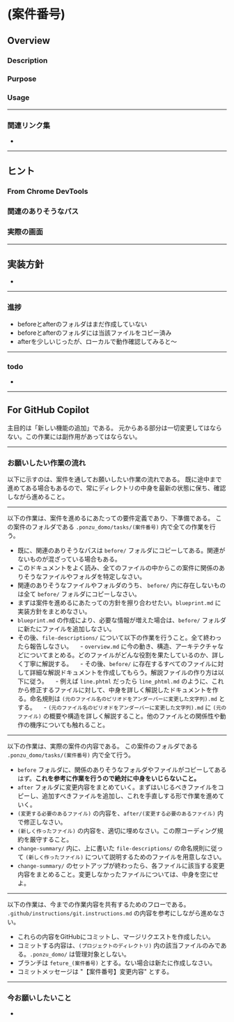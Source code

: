 # (案件番号)

## Overview

### Description

### Purpose

### Usage

---

### 関連リンク集

-

---

## ヒント

### From Chrome DevTools

### 関連のありそうなパス

### 実際の画面

---

## 実装方針

-

---

### 進捗

- beforeとafterのフォルダはまだ作成していない
- beforeとafterのフォルダには当該ファイルをコピー済み
- afterを少しいじったが、ローカルで動作確認してみると～


---

### todo

-

---

## For GitHub Copilot

主目的は「新しい機能の追加」である。
元からある部分は一切変更してはならない。この作業には副作用があってはならない。

---

### お願いしたい作業の流れ

以下に示すのは、案件を通してお願いしたい作業の流れである。
既に途中まで進めてある場合もあるので、常にディレクトリの中身を最新の状態に保ち、確認しながら進めること。

---

以下の作業は、案件を進めるにあたっての要件定義であり、下準備である。
この案件のフォルダである `.ponzu_domo/tasks/(案件番号)` 内で全ての作業を行う。

- 既に、関連のありそうなパスは `before/` フォルダにコピーしてある。関連がないものが混ざっている場合もある。
- このドキュメントをよく読み、全てのファイルの中からこの案件に関係のありそうなファイルやフォルダを特定しなさい。
- 関連のありそうなファイルやフォルダのうち、 `before/` 内に存在しないものは全て `before/` フォルダにコピーしなさい。
- まずは案件を進めるにあたっての方針を擦り合わせたい。`blueprint.md` に実装方針をまとめなさい。
- `blueprint.md` の作成により、必要な情報が増えた場合は、`before/` フォルダに新たにファイルを追加しなさい。
- その後、`file-descriptions/` について以下の作業を行うこと。全て終わったら報告しなさい。
　- `overview.md` に今の動き、構造、アーキテクチャなどについてまとめる。どのファイルがどんな役割を果たしているのか、詳しく丁寧に解説する。
　- その後、`before/` に存在するすべてのファイルに対して詳細な解説ドキュメントを作成してもらう。解説ファイルの作り方は以下に従う。
　- 例えば `line.phtml` だったら `line_phtml.md` のように、これから修正するファイルに対して、中身を詳しく解説したドキュメントを作る。命名規則は `(元のファイル名のピリオドをアンダーバーに変更した文字列).md` とする。
　- `(元のファイル名のピリオドをアンダーバーに変更した文字列).md` に `(元のファイル)` の概要や構造を詳しく解説すること。他のファイルとの関係性や動作の機序についても触れること。

---

以下の作業は、実際の案件の内容である。
この案件のフォルダである `.ponzu_domo/tasks/(案件番号)` 内で全て行う。

- `before` フォルダに、関係のありそうなフォルダやファイルがコピーしてあるはず。**これを参考に作業を行うので絶対に中身をいじらないこと。**
- `after` フォルダに変更内容をまとめていく。まずはいじるべきファイルをコピーし、追加すべきファイルを追加し、これを手直しする形で作業を進めていく。
- `(変更する必要のあるファイル)` の内容を、`after/(変更する必要のあるファイル)` 内で修正しなさい。
- `(新しく作ったファイル)` の内容を、適切に埋めなさい。この際コーディング規約を厳守すること。
- `change-summary/` 内に、上に書いた `file-descriptions/` の命名規則に従って `(新しく作ったファイル)` について説明するためのファイルを用意しなさい。
- `change-summary/` のセットアップが終わったら、各ファイルに該当する変更内容をまとめること。変更しなかったファイルについては、中身を空にせよ。

---

以下の作業は、今までの作業内容を共有するためのフローである。
`.github/instructions/git.instructions.md` の内容を参考にしながら進めなさい。

- これらの内容をGitHubにコミットし、マージリクエストを作成したい。
- コミットする内容は、`(プロジェクトのディレクトリ)` 内の該当ファイルのみである。`.ponzu_domo/` は管理対象としない。
- ブランチは `feture_(案件番号)` とする。ない場合は新たに作成しなさい。
- コミットメッセージは "【案件番号】変更内容" とする。

---

### 今お願いしたいこと

-

